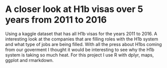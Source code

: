 # A closer look at H1b visas over 5 years from 2011 to 2016
Using a kaggle dataset that has all H1b visas for the years 2011 to 2016. A interesting look at the companies that are filling roles with the H1b system and what type of jobs are being filled. With all the press about H1bs coming from our goverment I thought it would be interesting to see why the H1b system is taking so much heat. For this project I use R with dplyr, maps, ggplot and rmarkdown. 
